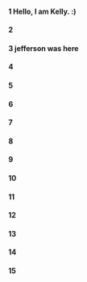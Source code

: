 #### 1 Hello, I am Kelly. :)
#### 2
#### 3 jefferson was here 
#### 4
#### 5
#### 6
#### 7
#### 8
#### 9
#### 10
#### 11
#### 12
#### 13
#### 14
#### 15